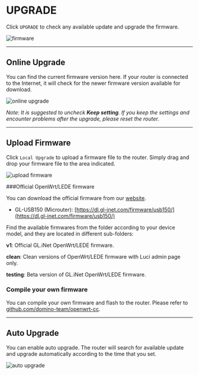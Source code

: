 # UPGRADE

Click `UPGRADE` to check any available update and upgrade the firmware.

![firmware](https://static.gl-inet.com/docs/en/3/setup/microuter/upgrade/firmware.jpg)



---

## Online Upgrade

You can find the current firmware version here. If your router is connected to the Internet, it will check for the newer firmware version available for download.

![online upgrade](https://static.gl-inet.com/docs/en/3/setup/microuter/upgrade/firmware1.jpg)



*Note: It is suggested to uncheck **Keep setting**. If you keep the settings and encounter problems after the upgrade, please reset the router.*



---

## Upload Firmware

Click `Local Upgrade` to upload a firmware file to the router. Simply drag and drop your firmware file to the area indicated.

![upload firmware](https://static.gl-inet.com/docs/en/3/setup/microuter/upgrade/firmware2.jpg)



###Official OpenWrt/LEDE firmware

You can download the official firmware from our [website](https://dl.gl-inet.com/firmware/). 

- GL-USB150 (Microuter): [https://dl.gl-inet.com/firmware/usb150/](https://dl.gl-inet.com/firmware/usb150/)

Find the available firmwares from the folder according to your device model, and they are located in different sub-folders:

**v1**: Official GL.iNet OpenWrt/LEDE firmware.

**clean**: Clean versions of OpenWrt/LEDE firmware with Luci admin page only.

**testing**: Beta version of GL.iNet OpenWrt/LEDE firmware.



### Compile your own firmware

You can compile your own firmware and flash to the router. Please refer to [github.com/domino-team/openwrt-cc](https://github.com/domino-team/openwrt-cc).



---

## Auto Upgrade

You can enable auto upgrade. The router will search for available update and upgrade automatically according to the time that you set.

![auto upgrade](https://static.gl-inet.com/docs/en/3/setup/microuter/upgrade/firmware3.jpg)
